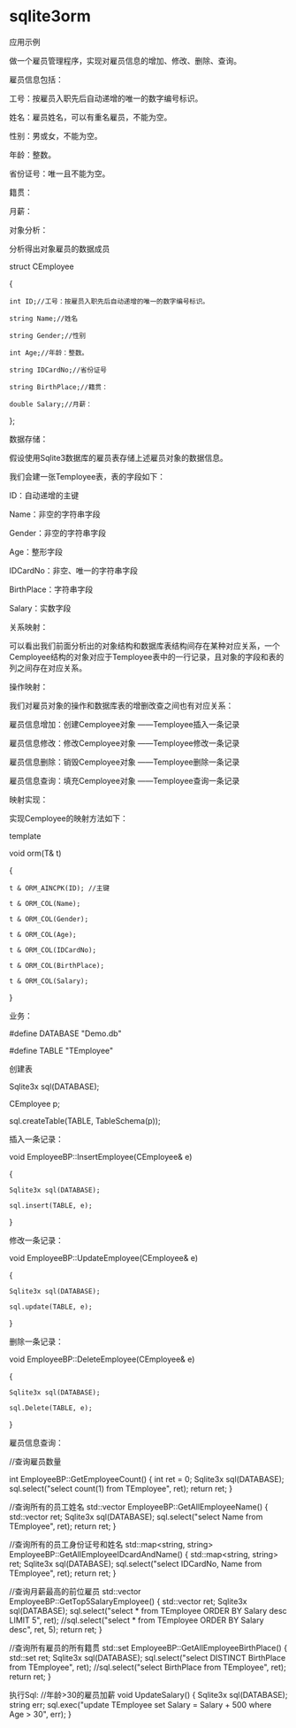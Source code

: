 sqlite3orm
==========
应用示例

做一个雇员管理程序，实现对雇员信息的增加、修改、删除、查询。

雇员信息包括：

工号：按雇员入职先后自动递增的唯一的数字编号标识。

姓名：雇员姓名，可以有重名雇员，不能为空。

性别：男或女，不能为空。

年龄：整数。

省份证号：唯一且不能为空。

籍贯：

月薪：

对象分析：

分析得出对象雇员的数据成员

struct CEmployee 

{

	int ID;//工号：按雇员入职先后自动递增的唯一的数字编号标识。
	
	string Name;//姓名
	
	string Gender;//性别
	
	int Age;//年龄：整数。
	
	string IDCardNo;//省份证号
	
	string BirthPlace;//籍贯：
	
	double Salary;//月薪：
	
};

数据存储：

假设使用Sqlite3数据库的雇员表存储上述雇员对象的数据信息。

我们会建一张Temployee表，表的字段如下：

ID：自动递增的主键

Name：非空的字符串字段

Gender：非空的字符串字段

Age：整形字段

IDCardNo：非空、唯一的字符串字段

BirthPlace：字符串字段

Salary：实数字段

关系映射：

可以看出我们前面分析出的对象结构和数据库表结构间存在某种对应关系，一个Cemployee结构的对象对应于Temployee表中的一行记录，且对象的字段和表的列之间存在对应关系。

操作映射：

我们对雇员对象的操作和数据库表的增删改查之间也有对应关系：

雇员信息增加：创建Cemployee对象 ——Temployee插入一条记录

雇员信息修改：修改Cemployee对象 ——Temployee修改一条记录

雇员信息删除：销毁Cemployee对象 ——Temployee删除一条记录

雇员信息查询：填充Cemployee对象 ——Temployee查询一条记录

映射实现：

实现Cemployee的映射方法如下：

template<class T>

void orm(T& t)

{

	t & ORM_AINCPK(ID);	//主键
	
	t & ORM_COL(Name);
	
	t & ORM_COL(Gender);
		
	t & ORM_COL(Age);
	
	t & ORM_COL(IDCardNo);
	
	t & ORM_COL(BirthPlace);
	
	t & ORM_COL(Salary);
	
}

业务：

#define DATABASE "Demo.db"

#define TABLE "TEmployee"

创建表

Sqlite3x sql(DATABASE);

CEmployee p;

sql.createTable(TABLE, TableSchema<CEmployee>(p));

插入一条记录：

void EmployeeBP::InsertEmployee(CEmployee& e)

{

	Sqlite3x sql(DATABASE);
	
	sql.insert(TABLE, e);
	
}

修改一条记录：

void EmployeeBP::UpdateEmployee(CEmployee& e)

{

	Sqlite3x sql(DATABASE);
	
	sql.update(TABLE, e);
	
}

删除一条记录：

void EmployeeBP::DeleteEmployee(CEmployee& e)

{

	Sqlite3x sql(DATABASE);
	
	sql.Delete(TABLE, e);
	
}

雇员信息查询：

//查询雇员数量

int EmployeeBP::GetEmployeeCount()
{
	int ret = 0;
	Sqlite3x sql(DATABASE);
	sql.select("select count(1) from TEmployee", ret);
	return ret;
}

//查询所有的员工姓名
std::vector<string> EmployeeBP::GetAllEmployeeName()
{
	std::vector<string> ret;
	Sqlite3x sql(DATABASE);
	sql.select("select Name from TEmployee", ret);
	return ret;
}

//查询所有的员工身份证号和姓名
std::map<string, string> EmployeeBP::GetAllEmployeeIDcardAndName()
{
	std::map<string, string> ret;
	Sqlite3x sql(DATABASE);
	sql.select("select IDCardNo, Name from TEmployee", ret);
	return ret;
}

//查询月薪最高的前位雇员
std::vector<CEmployee> EmployeeBP::GetTop5SalaryEmployee()
{
	std::vector<CEmployee> ret;
	Sqlite3x sql(DATABASE);
	sql.select("select * from TEmployee ORDER BY Salary desc LIMIT 5", ret);
	//sql.select("select * from TEmployee ORDER BY Salary desc", ret, 5);
	return ret;
}

//查询所有雇员的所有籍贯
std::set<string> EmployeeBP::GetAllEmployeeBirthPlace()
{
	std::set<string> ret;
	Sqlite3x sql(DATABASE);
	sql.select("select DISTINCT BirthPlace from TEmployee", ret);
	//sql.select("select BirthPlace from TEmployee", ret);
	return ret;
}


执行Sql:
//年龄>30的雇员加薪
void UpdateSalary()
{
	Sqlite3x sql(DATABASE);
	string err;
	sql.exec("update TEmployee set Salary = Salary + 500 where Age > 30", err);
}
